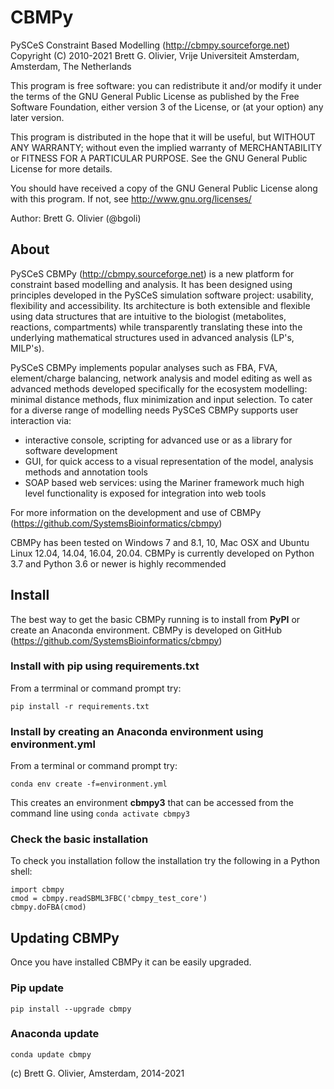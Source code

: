 # CBMPy
PySCeS Constraint Based Modelling (http://cbmpy.sourceforge.net)
Copyright (C) 2010-2021 Brett G. Olivier, Vrije Universiteit Amsterdam, Amsterdam, The Netherlands

This program is free software: you can redistribute it and/or modify
it under the terms of the GNU General Public License as published by
the Free Software Foundation, either version 3 of the License, or
(at your option) any later version.

This program is distributed in the hope that it will be useful,
but WITHOUT ANY WARRANTY; without even the implied warranty of
MERCHANTABILITY or FITNESS FOR A PARTICULAR PURPOSE.  See the
GNU General Public License for more details.

You should have received a copy of the GNU General Public License
along with this program.  If not, see <http://www.gnu.org/licenses/>

Author: Brett G. Olivier (@bgoli)

## About
PySCeS CBMPy (http://cbmpy.sourceforge.net) is a new platform for constraint
based modelling and analysis. It has been designed using principles developed
in the PySCeS simulation software project: usability, flexibility and accessibility.
Its architecture is both extensible and flexible using data structures that are intuitive
to  the biologist (metabolites, reactions, compartments) while transparently translating
these into the underlying mathematical structures used in advanced analysis (LP's, MILP's).

PySCeS CBMPy implements popular analyses such as FBA, FVA, element/charge
balancing, network analysis and model editing as well as advanced methods
developed specifically for the ecosystem modelling: minimal distance methods,
flux minimization and input selection. To cater for a diverse range of modelling
needs PySCeS CBMPy supports user interaction via:

- interactive console, scripting for advanced use or as a library for software development
- GUI, for quick access to a visual representation of the model, analysis methods and annotation tools
- SOAP based web services: using the Mariner framework much high level functionality is exposed for integration into web tools

For more information on the development and use of CBMPy (https://github.com/SystemsBioinformatics/cbmpy)

CBMPy has been tested on Windows 7 and 8.1, 10, Mac OSX and Ubuntu Linux 12.04, 14.04, 16.04, 20.04.
CBMPy is currently developed on Python 3.7 and Python 3.6 or newer is highly recommended

## Install
The best way to get the basic CBMPy running is to install from **PyPI** or create an Anaconda environment. CBMPy is developed on GitHub (https://github.com/SystemsBioinformatics/cbmpy)

### Install with pip using requirements.txt
From a terrminal or command prompt try:

`pip install -r requirements.txt`

### Install by creating an Anaconda environment using environment.yml
From a terminal or command prompt try:

`conda env create -f=environment.yml`

This creates an environment **cbmpy3** that can be accessed from the command line using `conda activate cbmpy3`

### Check the basic installation
To check you installation follow the installation try the following in a Python shell:

```
import cbmpy
cmod = cbmpy.readSBML3FBC('cbmpy_test_core')
cbmpy.doFBA(cmod)
```
## Updating CBMPy
Once you have installed CBMPy it can be easily upgraded.

### Pip update
`pip install --upgrade cbmpy`

### Anaconda update
`conda update cbmpy`

(c) Brett G. Olivier, Amsterdam, 2014-2021
